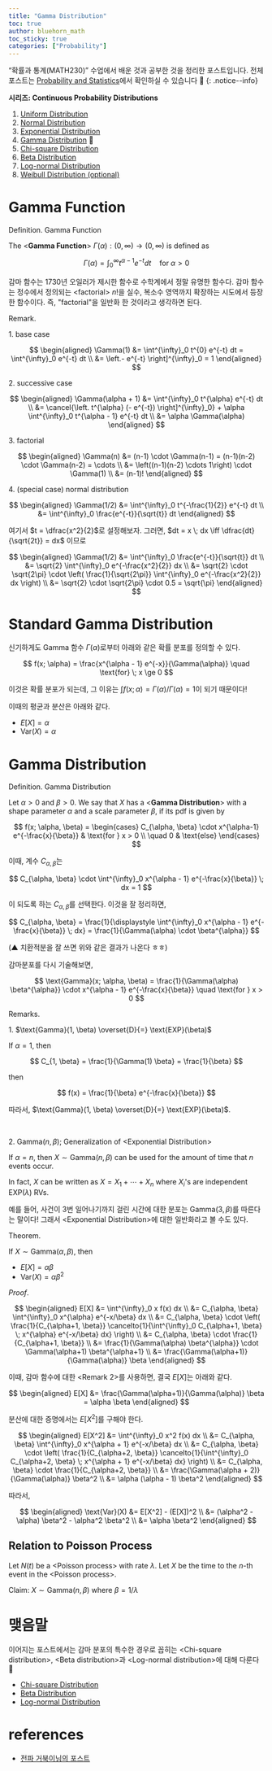 ```yaml
---
title: "Gamma Distribution"
toc: true
author: bluehorn_math
toc_sticky: true
categories: ["Probability"]
---
```


“확률과 통계(MATH230)” 수업에서 배운 것과 공부한 것을 정리한 포스트입니다. 전체 포스트는 [Probability and Statistics](/categories/probability-and-statistics)에서 확인하실 수 있습니다 🎲
{: .notice--info}

<div class="notice" markdown="1">

**시리즈: Continuous Probability Distributions**

1. [Uniform Distribution](/2021/03/29/uniform-distribution)
2. [Normal Distribution](/2021/03/30/normal-distribution)
3. [Exponential Distribution](/2021/03/31/exponential-distribution)
4. [Gamma Distribution](/2021/04/05/gamma-distribution) 👀
5. [Chi-square Distribution](/2021/04/06/chi-square-distribution)
6. [Beta Distribution](/2021/04/07/beta-distribution)
7. [Log-normal Distribution](/2021/04/08/log-normal-distribution)
8. [Weibull Distribution (optional)](/2021/04/10/weibull-distribution)

</div>

# Gamma Function

<div class="definition" markdown="1">

<span class="statement-title">Definition.</span> Gamma Function<br>

The \<**Gamma Function**\> $\Gamma(\alpha): (0, \infty) \rightarrow (0, \infty)$ is defined as

$$
\Gamma(\alpha) = \int^{\infty}_0 t^{\alpha - 1} e^{-t} dt \quad \text{for} \; \alpha > 0
$$

</div>

감마 함수는 1730년 오일러가 제시한 함수로 수학계에서 정말 유명한 함수다. 감마 함수는 정수에서 정의되는 \<factorial\> $n!$을 실수, 복소수 영역까지 확장하는 시도에서 등장한 함수이다. 즉, "factorial"을 일반화 한 것이라고 생각하면 된다.

<span class="statement-title">Remark.</span><br>

1\. base case

$$
\begin{aligned}
\Gamma(1) &= \int^{\infty}_0 t^{0} e^{-t} dt = \int^{\infty}_0 e^{-t} dt \\
&= \left.- e^{-t} \right]^{\infty}_0 = 1
\end{aligned}
$$

2\. successive case

$$
\begin{aligned}
\Gamma(\alpha + 1) &= \int^{\infty}_0 t^{\alpha} e^{-t} dt \\
&= \cancel{\left. t^{\alpha} (- e^{-t}) \right]^{\infty}_0} + \alpha \int^{\infty}_0 t^{\alpha - 1} e^{-t} dt \\
&= \alpha \Gamma(\alpha)
\end{aligned}
$$

3\. factorial

$$
\begin{aligned}
\Gamma(n) &= (n-1) \cdot \Gamma(n-1) = (n-1)(n-2) \cdot \Gamma(n-2) = \cdots \\
&= \left((n-1)(n-2) \cdots 1\right) \cdot \Gamma(1) \\
&= (n-1)!
\end{aligned}
$$

4\. (special case) normal distribution

$$
\begin{aligned}
\Gamma(1/2) &= \int^{\infty}_0 t^{-\frac{1}{2}} e^{-t} dt \\
&= \int^{\infty}_0 \frac{e^{-t}}{\sqrt{t}} dt
\end{aligned}
$$

여기서 $t = \dfrac{x^2}{2}$로 설정해보자. 그러면, $dt = x \; dx \iff \dfrac{dt}{\sqrt{2t}} = dx$ 이므로

$$
\begin{aligned}
\Gamma(1/2) &= \int^{\infty}_0 \frac{e^{-t}}{\sqrt{t}} dt \\
&= \sqrt{2} \int^{\infty}_0 e^{-\frac{x^2}{2}} dx \\
&= \sqrt{2} \cdot \sqrt{2\pi} \cdot \left( \frac{1}{\sqrt{2\pi}} \int^{\infty}_0 e^{-\frac{x^2}{2}} dx \right) \\
&= \sqrt{2} \cdot \sqrt{2\pi} \cdot 0.5 = \sqrt{\pi}
\end{aligned}
$$

# Standard Gamma Distribution

신기하게도 Gamma 함수 $\Gamma(\alpha)$로부터 아래와 같은 확률 분포를 정의할 수 있다.

$$
f(x; \alpha) = \frac{x^{\alpha - 1} e^{-x}}{\Gamma(\alpha)} \quad \text{for} \; x \ge 0
$$

이것은 확률 분포가 되는데, 그 이유는 $\int f(x; \alpha) = \Gamma(\alpha) / \Gamma(\alpha) = 1$이 되기 때문이다!

이때의 평균과 분산은 아래와 같다.

- $E[X] = \alpha$
- $\text{Var}(X) = \alpha$


# Gamma Distribution

<div class="definition" markdown="1">

<span class="statement-title">Definition.</span> Gamma Distribution<br/>

Let $\alpha > 0$ and $\beta > 0$. We say that $X$ has a \<**Gamma Distribution**\> with a shape parameter $\alpha$ and a scale parameter $\beta$, if its pdf is given by

$$
f(x; \alpha, \beta)
= \begin{cases}
    C_{\alpha, \beta} \cdot x^{\alpha-1} e^{-\frac{x}{\beta}} & \text{for } x > 0 \\
    \quad 0 & \text{else}
\end{cases}
$$

이때, 계수 $C_{\alpha, \beta}$는

$$
C_{\alpha, \beta} \cdot \int^{\infty}_0 x^{\alpha - 1} e^{-\frac{x}{\beta}} \; dx = 1
$$

이 되도록 하는 $C_{\alpha, \beta}$를 선택한다. 이것을 잘 정리하면,

$$
C_{\alpha, \beta}
= \frac{1}{\displaystyle \int^{\infty}_0 x^{\alpha - 1} e^{-\frac{x}{\beta}} \; dx}
= \frac{1}{\Gamma(\alpha) \cdot \beta^{\alpha}}
$$

(▲ 치환적분을 잘 쓰면 위와 같은 결과가 나온다 ㅎㅎ)

감마분포를 다시 기술해보면,

$$
\text{Gamma}(x; \alpha, \beta) = \frac{1}{\Gamma(\alpha) \beta^{\alpha}} \cdot x^{\alpha - 1} e^{-\frac{x}{\beta}} \quad \text{for } x > 0
$$

</div>

<span class="statement-title">Remarks.</span><br/>

1\. $\text{Gamma}(1, \beta) \overset{D}{=} \text{EXP}(\beta)$

If $\alpha = 1$, then

$$
C_{1, \beta} = \frac{1}{\Gamma(1) \beta} = \frac{1}{\beta}
$$

then

$$
f(x) = \frac{1}{\beta} e^{-\frac{x}{\beta}}
$$

따라서, $\text{Gamma}(1, \beta) \overset{D}{=} \text{EXP}(\beta)$.

<br/>

2\. $\text{Gamma}(n, \beta)$; Generalization of \<Exponential Distribution\>

If $\alpha = n$, then $X \sim \text{Gamma}(n, \beta)$ can be used for the amount of time that $n$ events occur.

In fact, $X$ can be written as $X = X_1 + \cdots + X_n$ where $X_i$'s are independent $\text{EXP}(\lambda)$ RVs.

예를 들어, 사건이 $3$번 일어나기까지 걸린 시간에 대한 분포는 $\text{Gamma}(3, \beta)$를 따른다는 말이다! 그래서 \<Exponential Distribution\>에 대한 일반화라고 볼 수도 있다.

<div class="theorem" markdown="1">

<span class="statement-title">Theorem.</span><br/>

If $X \sim \text{Gamma}(\alpha, \beta)$, then

- $E[X] = \alpha \beta$
- $\text{Var}(X) = \alpha \beta^2$

</div>

<div class="notice" markdown="1">

<span class="statement-title">*Proof*.</span><br/>

$$
\begin{aligned}
E[X] &= \int^{\infty}_0 x f(x) dx \\
     &= C_{\alpha, \beta} \int^{\infty}_0 x^{\alpha} e^{-x/\beta} dx \\
     &= C_{\alpha, \beta} \cdot \left( \frac{1}{C_{\alpha+1, \beta}} \cancelto{1}{\int^{\infty}_0 C_{\alpha+1, \beta} \; x^{\alpha} e^{-x/\beta} dx} \right) \\
     &= C_{\alpha, \beta} \cdot \frac{1}{C_{\alpha+1, \beta}} \\
     &= \frac{1}{\Gamma(\alpha) \beta^{\alpha}} \cdot \Gamma(\alpha+1) \beta^{\alpha+1} \\
     &= \frac{\Gamma(\alpha+1)}{\Gamma(\alpha)} \beta
\end{aligned}
$$

이때, 감마 함수에 대한 \<Remark 2\>를 사용하면, 결국 $E[X]$는 아래와 같다.

$$
\begin{aligned}
    E[X] &= \frac{\Gamma(\alpha+1)}{\Gamma(\alpha)} \beta = \alpha \beta
\end{aligned}
$$

분산에 대한 증명에서는 $E[X^2]$를 구해야 한다.

$$
\begin{aligned}
E[X^2] &= \int^{\infty}_0 x^2 f(x) dx \\
       &= C_{\alpha, \beta} \int^{\infty}_0 x^{\alpha + 1} e^{-x/\beta} dx \\
       &= C_{\alpha, \beta} \cdot \left( \frac{1}{C_{\alpha+2, \beta}} \cancelto{1}{\int^{\infty}_0 C_{\alpha+2, \beta} \; x^{\alpha + 1} e^{-x/\beta} dx} \right) \\
       &= C_{\alpha, \beta} \cdot \frac{1}{C_{\alpha+2, \beta}} \\
       &= \frac{\Gamma(\alpha + 2)}{\Gamma(\alpha)} \beta^2 \\
       &= \alpha (\alpha - 1) \beta^2
\end{aligned}
$$

따라서,

$$
\begin{aligned}
\text{Var}(X) &= E[X^2] - (E[X])^2 \\
            &= (\alpha^2 - \alpha) \beta^2 - \alpha^2 \beta^2 \\
            &= \alpha \beta^2
\end{aligned}
$$

</div>

## Relation to Poisson Process

Let $N(t)$ be a \<Poisson process\> with rate $\lambda$. Let $X$ be the time to the $n$-th event in the \<Poisson process\>.

Claim: $X \sim \text{Gamma}(n, \beta)$ where $\beta = 1/\lambda$



# 맺음말

이어지는 포스트에서는 감마 분포의 특수한 경우로 꼽히는 \<Chi-square distribution\>, \<Beta distribution\>과 \<Log-normal distribution\>에 대해 다룬다 🤩

- [Chi-square Distribution](/2021/04/06/chi-square-distribution)
- [Beta Distribution](/2021/04/07/beta-distribution)
- [Log-normal Distribution](/2021/04/08/log-normal-distribution)

# references

- [전파 거북이님의 포스트](https://ghebook.blogspot.com/2011/12/gamma-function)

